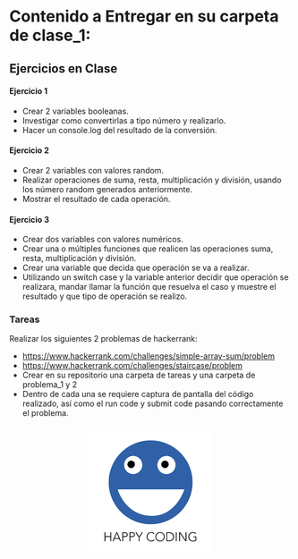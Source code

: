 # Contenido a Entregar en su carpeta de clase_1:

## Ejercicios en Clase

#### Ejercicio 1
- Crear 2 variables booleanas.
- Investigar como convertirlas a tipo número y realizarlo.
- Hacer un console.log del resultado de la conversión.

#### Ejercicio 2
- Crear 2 variables con valores random.
- Realizar operaciones de suma, resta, multiplicación y división, usando los número random generados anteriormente.
- Mostrar el resultado de cada operación.

#### Ejercicio 3
- Crear dos variables con valores numéricos.
- Crear una o múltiples funciones que realicen las operaciones suma, resta, multiplicación y división.
- Crear una variable que decida que operación se va a realizar.
- Utilizando un switch case y la variable anterior decidir que operación se realizara, mandar llamar la función que resuelva el caso y muestre el resultado y que tipo de operación se realizo.

### Tareas

Realizar los siguientes 2 problemas de hackerrank:
- https://www.hackerrank.com/challenges/simple-array-sum/problem
- https://www.hackerrank.com/challenges/staircase/problem
- Crear en su repositorio una carpeta de tareas y una carpeta de problema_1 y 2
- Dentro de cada una se requiere captura de pantalla del código realizado, así como el run code y submit code pasando correctamente el problema.


<p align="center">
  <img src="../assets/img/happycoding.png">
</p>
